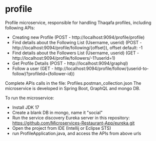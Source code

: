# profile
 
Profile microservice, responsible for handling Thaqafa profiles, including following APIs:
- Creating new Profile
  (POST - http://localhost:9094/profile/profile)
- Find details about the Following List (Username, userid)
  (POST - http://localhost:9094/profile/following/{offset}), offset default: -1
- Find details about the Followers List (Username, userid)
  (GET - http://localhost:9094/profile/followers/-1?userId=1)
- Get Profile Details
  (POST - http://localhost:9094/graphql)
- Follow a user
  (GET - http://localhost:9094/profile/follow/{userid-to-follow}?profileId={follower-id})

Complete APIs calls in the file: Profiles.postman_collection.json
The microservice is developed in Spring Boot, GraphQL and mongo DB.

To run the microservice:
- Install JDK 17
- Create a blank DB in mongo, name it "social"
- Run the service discovery Eureka server in this repository: https://github.com/Microservices-Restaurant-App/eureka.git
- Open the project from IDE (Intellij or Eclipse STS)
- run ProfileApplication.java, and access the APIs from above urls
